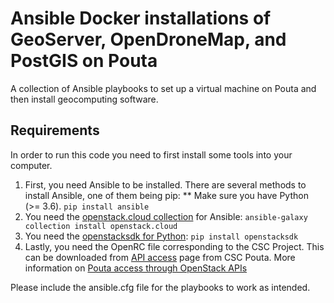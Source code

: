 # Ansible Docker installations of GeoServer, OpenDroneMap, and PostGIS on Pouta

A collection of Ansible playbooks to set up a virtual machine on Pouta and then install geocomputing software.

## Requirements

In order to run this code you need to first install some tools into your computer.

1. First, you need Ansible to be installed. There are several methods to install Ansible, one of them being pip:
  **  Make sure you have Python (>= 3.6). 
  `pip install ansible`
2. You need the [openstack.cloud collection](https://docs.ansible.com/ansible/latest/collections/openstack/cloud/index.html) for Ansible:
  `ansible-galaxy collection install openstack.cloud`
3. You need the [openstacksdk for Python](https://pypi.org/project/openstacksdk/):
  `pip install openstacksdk`
4. Lastly, you need the OpenRC file corresponding to the CSC Project. This can be downloaded from [API access](https://pouta.csc.fi/dashboard/project/api_access/) page from CSC Pouta. More information on [Pouta access through OpenStack APIs](https://docs.csc.fi/cloud/pouta/api-access/)


Please include the ansible.cfg file for the playbooks to work as intended.
